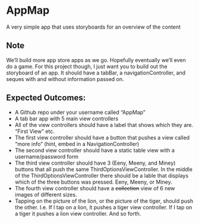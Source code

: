 # AppMap
A very simple app that uses storyboards for an overview of the content
## Note
We’ll build more app store apps as we go. Hopefully eventually we’ll even do a game. For this project though, I just want you to build out the storyboard of an app. It should have a tabBar, a navigationController, and seques with and without information passed on.
## Expected Outcomes:
- A Github repo under your username called “AppMap”
- A tab bar app with 5 main view controllers
- All of the view controllers should have a label that shows which they are. “First View” etc.
- The first view controller should have a button that pushes a view called “more info” (hint, embed in a NavigationController)
- The second view controller should have a static table view with a username/password form
- The third view controller should have 3 (Eeny, Meeny, and Miney) buttons that all push the same ThirdOptionsViewController. In the middle of the ThirdOptionsViewController there should be a lable that displays which of the three buttons was pressed. Eeny, Meeny, or Miney.
- The fourth view controller should have a <strike>collection</strike> view of 6 new images of different sizes.
- Tapping on the picture of the lion, or the picture of the tiger, should push the other. I.e. If I tap on a lion, it pushes a tiger view controller. If I tap on a tiger it pushes a lion view controller. And so forth.
